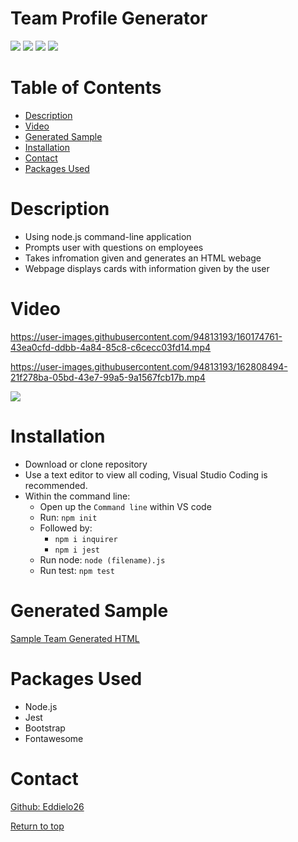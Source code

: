 # Team Profile Generator

![](https://img.shields.io/badge/Javascript-yellow.svg)
![](https://img.shields.io/badge/inquirer-red.svg)
![](https://img.shields.io/badge/node.js-green.svg)
![](https://img.shields.io/badge/Jest-blue.svg)

# Table of Contents
* [Description](#description)
* [Video](#video)
* [Generated Sample](#generated-sample)
* [Installation](#installation)
* [Contact](#contact)
* [Packages Used](#packages-used)

# Description

  * Using node.js command-line application
  * Prompts user with questions on employees
  * Takes infromation given and generates an HTML webage
  * Webpage displays cards with information given by the user

# Video

https://user-images.githubusercontent.com/94813193/160174761-43ea0cfd-ddbb-4a84-85c8-c6cecc03fd14.mp4


https://user-images.githubusercontent.com/94813193/162808494-21f278ba-05bd-43e7-99a5-9a1567fcb17b.mp4


![](https://user-images.githubusercontent.com/94813193/160175220-099ab506-2c77-4c81-b7df-62688a94f091.png)

# Installation

* Download or clone repository
* Use a text editor to view all coding, Visual Studio Coding is recommended.
* Within the command line:
   * Open up the <code>Command line</code> within VS code
   * Run: <code>npm init</code>
   * Followed by: 
        * <code>npm i inquirer</code>
        * <code>npm i jest</code>
   * Run node: <code>node (filename).js</code>
   * Run test: <code>npm test</code>

# Generated Sample

<a href="https://github.com/Eddielo26/EA-Team-Profile-Generator/blob/main/dist/team-profile.html">Sample Team Generated HTML</a>

# Packages Used
  * Node.js
  * Jest
  * Bootstrap
  * Fontawesome
 
# Contact
<a href="https://github.com/Eddielo26">Github: Eddielo26</a>




[Return to top](#team-profile-generator)
